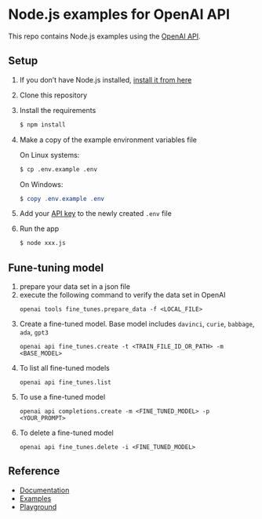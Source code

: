 # Node.js examples for OpenAI API

This repo contains Node.js examples using the [OpenAI API](https://beta.openai.com/docs/introduction).

## Setup

1. If you don’t have Node.js installed, [install it from here](https://nodejs.org/en/)

1. Clone this repository

1. Install the requirements

   ```bash
   $ npm install
   ```

1. Make a copy of the example environment variables file

   On Linux systems: 
   ```bash
   $ cp .env.example .env
   ```
   On Windows:
   ```powershell
   $ copy .env.example .env
   ```
6. Add your [API key](https://beta.openai.com/account/api-keys) to the newly created `.env` file

7. Run the app

   ```bash
   $ node xxx.js
   ```

## Fune-tuning model
1. prepare your data set in a json file
2. execute the following command to verify the data set in OpenAI
   ```
   openai tools fine_tunes.prepare_data -f <LOCAL_FILE>
   ```
3. Create a fine-tuned model. Base model includes `davinci`, `curie`, `babbage`, `ada`, `gpt3`
   ```
   openai api fine_tunes.create -t <TRAIN_FILE_ID_OR_PATH> -m <BASE_MODEL>
   ```
4. To list all fine-tuned models
   ```
   openai api fine_tunes.list
   ```
5. To use a fine-tuned model
   ```
   openai api completions.create -m <FINE_TUNED_MODEL> -p <YOUR_PROMPT>
   ```
6. To delete a fine-tuned model
   ```
   openai api fine_tunes.delete -i <FINE_TUNED_MODEL>
   ```
   
## Reference

* [Documentation](https://beta.openai.com/docs/introduction)
* [Examples](https://beta.openai.com/examples)
* [Playground](https://beta.openai.com/playground)